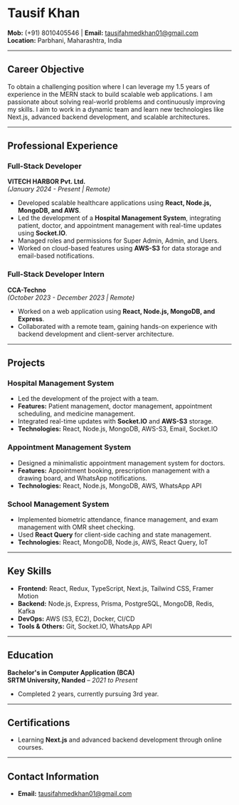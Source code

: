 
# Tausif Khan  
**Mob:** (+91) 8010405546 | **Email:** [tausifahmedkhan01@gmail.com](mailto:tausifahmedkhan01@gmail.com)  
**Location:** Parbhani, Maharashtra, India

---

## Career Objective  
To obtain a challenging position where I can leverage my 1.5 years of experience in the MERN stack to build scalable web applications. I am passionate about solving real-world problems and continuously improving my skills. I aim to work in a dynamic team and learn new technologies like Next.js, advanced backend development, and scalable architectures.

---

## Professional Experience

### Full-Stack Developer  
**VITECH HARBOR Pvt. Ltd.**  
*(January 2024 - Present | Remote)*  
- Developed scalable healthcare applications using **React, Node.js, MongoDB, and AWS**.  
- Led the development of a **Hospital Management System**, integrating patient, doctor, and appointment management with real-time updates using **Socket.IO**.  
- Managed roles and permissions for Super Admin, Admin, and Users.  
- Worked on cloud-based features using **AWS-S3** for data storage and email-based notifications.

### Full-Stack Developer Intern  
**CCA-Techno**  
*(October 2023 - December 2023 | Remote)*  
- Worked on a web application using **React, Node.js, MongoDB, and Express**.  
- Collaborated with a remote team, gaining hands-on experience with backend development and client-server architecture.

---

## Projects

### Hospital Management System  
- Led the development of the project with a team.  
- **Features:** Patient management, doctor management, appointment scheduling, and medicine management.  
- Integrated real-time updates with **Socket.IO** and **AWS-S3** storage.  
- **Technologies:** React, Node.js, MongoDB, AWS-S3, Email, Socket.IO

### Appointment Management System  
- Designed a minimalistic appointment management system for doctors.  
- **Features:** Appointment booking, prescription management with a drawing board, and WhatsApp notifications.  
- **Technologies:** React, Node.js, MongoDB, AWS, WhatsApp API

### School Management System  
- Implemented biometric attendance, finance management, and exam management with OMR sheet checking.  
- Used **React Query** for client-side caching and state management.  
- **Technologies:** React, MongoDB, Node.js, AWS, React Query, IoT

---

## Key Skills

- **Frontend:** React, Redux, TypeScript, Next.js, Tailwind CSS, Framer Motion  
- **Backend:** Node.js, Express, Prisma, PostgreSQL, MongoDB, Redis, Kafka  
- **DevOps:** AWS (S3, EC2), Docker, CI/CD  
- **Tools & Others:** Git, Socket.IO, WhatsApp API  

---

## Education  
**Bachelor's in Computer Application (BCA)**  
**SRTM University, Nanded** – *2021 to Present*  
- Completed 2 years, currently pursuing 3rd year.

---

## Certifications  
- Learning **Next.js** and advanced backend development through online courses.

---

## Contact Information  
- **Email:** [tausifahmedkhan01@gmail.com](mailto:tausifahmedkhan01@gmail.com)
